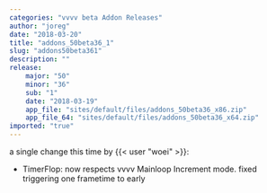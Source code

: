 ```yaml
---
categories: "vvvv beta Addon Releases"
author: "joreg"
date: "2018-03-20"
title: "addons_50beta36_1"
slug: "addons50beta361"
description: ""
release: 
    major: "50"
    minor: "36"
    sub: "1"
    date: "2018-03-19"
    app_file: "sites/default/files/addons_50beta36_x86.zip"
    app_file_64: "sites/default/files/addons_50beta36_x64.zip"
imported: "true"
---
```



a single change this time by {{< user "woei" >}}:

* TimerFlop: now respects vvvv Mainloop Increment mode. fixed triggering one frametime to early